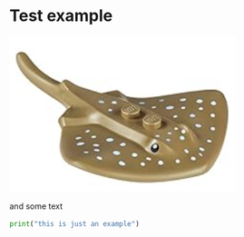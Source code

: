 # Test example

<img src="a.png" width="400px" />

and some text


```python
print("this is just an example")
```

<!-- extra manual line -->
